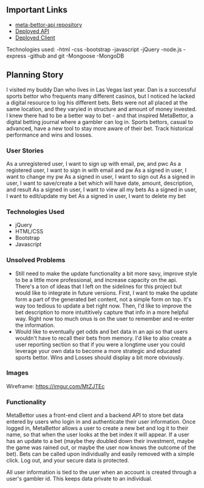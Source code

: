 
## Important Links

- [meta-bettor-api repository](https://github.com/greenemax/meta-bettor-api)
- [Deployed API](hhttps://serene-journey-61658.herokuapp.com/)
- [Deployed Client](https://greenemax.github.io/meta-bettor-client/)

Technologies used:
-html
-css
-bootstrap
-javascript
-jQuery
-node.js
-express
-github and git
-Mongoose
-MongoDB

## Planning Story

I visited my buddy Dan who lives in Las Vegas last year. Dan is a successful sports bettor who frequents many different casinos, but I noticed he lacked a digital resource to log his different bets. Bets were not all placed at the same location, and they varyied in structure and amount of money invested. I knew there had to be a better way to bet - and that inspired MetaBettor, a digital betting journal where a gambler can log in. Sports bettors, casual to advanced, have a new tool to stay more aware of their bet. Track historical performance and wins and losses.

### User Stories

As a unregistered user, I want to sign up with email, pw, and pwc
As a registered user, I want to sign in with email and pw
As a signed in user, I want to change my pw
As a signed in user, I want to sign out
As a signed in user, I want to save/create a bet which will have date, amount, description, and result
As a signed in user, I want to view all my bets
As a signed in user, I want to edit/update my bet
As a signed in user, I want to delete my bet

### Technologies Used

- jQuery
- HTML/CSS
- Bootstrap
- Javascript

### Unsolved Problems

- Still need to make the update functionality a bit more savy, improve style to be a little more professional, and increase capacity on the api. There's a ton of ideas that I left on the sidelines for this project but would like to integrate in future versions. First, I want to make the update form a part of the generated bet content, not a simple form on top. It's way too tedious to update a bet right now. Then, I'd like to improve the bet description to more intuititively capture that info in a more helpful way. Right now too much onus is on the user to remember and re-enter the information.
- Would like to eventually get odds and bet data in an api so that users wouldn't have to recall their bets from memory. I'd like to also create a user reporting section so that if you were a longtime user you could leverage your own data to become a more strategic and educated sports bettor. Wins and Losses should display a bit more obviously.

### Images
Wireframe: https://imgur.com/MtZJTEc

### Functionality

MetaBettor uses a front-end client and a backend API to store bet data entered by users who login in and authenticate their user information. Once logged in, MetaBettor allows a user to create a new bet and log it to their name, so that when the user looks at the bet index it will appear. If a user has an update to a bet (maybe they doubled down their investment, maybe the game was rained out, or maybe the user now knows the outcome of the bet). Bets can be called upon individually and easily removed with a simple click. Log out, and your secure data is protected.

All user information is tied to the user when an account is created through a user's gambler id. This keeps data private to an individual. 
